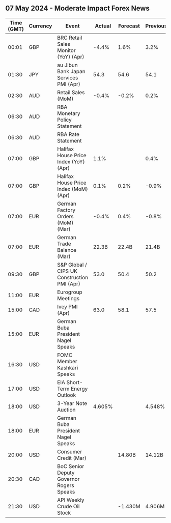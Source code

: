 ## 07 May 2024 - Moderate Impact Forex News

| Time (GMT) | Currency | Event | Actual | Forecast | Previous |
|------|----------|-------|--------|----------|----------|
| 00:01 | GBP | BRC Retail Sales Monitor (YoY) (Apr) | -4.4% | 1.6% | 3.2% |
| 01:30 | JPY | au Jibun Bank Japan Services PMI (Apr) | 54.3 | 54.6 | 54.1 |
| 02:30 | AUD | Retail Sales (MoM) | -0.4% | -0.2% | 0.2% |
| 06:30 | AUD | RBA Monetary Policy Statement |  |  |  |
| 06:30 | AUD | RBA Rate Statement |  |  |  |
| 07:00 | GBP | Halifax House Price Index (YoY) (Apr) | 1.1% |  | 0.4% |
| 07:00 | GBP | Halifax House Price Index (MoM) (Apr) | 0.1% | 0.2% | -0.9% |
| 07:00 | EUR | German Factory Orders (MoM) (Mar) | -0.4% | 0.4% | -0.8% |
| 07:00 | EUR | German Trade Balance (Mar) | 22.3B | 22.4B | 21.4B |
| 09:30 | GBP | S&P Global / CIPS UK Construction PMI (Apr) | 53.0 | 50.4 | 50.2 |
| 11:00 | EUR | Eurogroup Meetings |  |  |  |
| 15:00 | CAD | Ivey PMI (Apr) | 63.0 | 58.1 | 57.5 |
| 15:00 | EUR | German Buba President Nagel Speaks |  |  |  |
| 16:30 | USD | FOMC Member Kashkari Speaks |  |  |  |
| 17:00 | USD | EIA Short-Term Energy Outlook |  |  |  |
| 18:00 | USD | 3-Year Note Auction | 4.605% |  | 4.548% |
| 18:00 | EUR | German Buba President Nagel Speaks |  |  |  |
| 20:00 | USD | Consumer Credit (Mar) |  | 14.80B | 14.12B |
| 20:30 | CAD | BoC Senior Deputy Governor Rogers Speaks |  |  |  |
| 21:30 | USD | API Weekly Crude Oil Stock |  | -1.430M | 4.906M |
